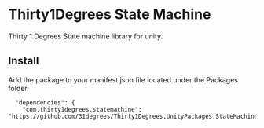 # Thirty1Degrees State Machine

Thirty 1 Degrees State machine library for unity.

## Install
Add the package to your manifest.json file located under the Packages folder.

```
  "dependencies": {
    "com.thirty1degrees.statemachine": "https://github.com/31degrees/Thirty1Degrees.UnityPackages.StateMachine.git#v1.0.0",
```